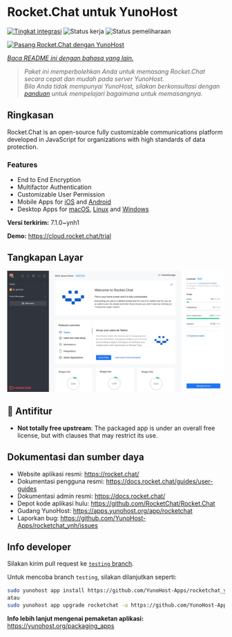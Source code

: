 <!--
N.B.: README ini dibuat secara otomatis oleh <https://github.com/YunoHost/apps/tree/master/tools/readme_generator>
Ini TIDAK boleh diedit dengan tangan.
-->

# Rocket.Chat untuk YunoHost

[![Tingkat integrasi](https://apps.yunohost.org/badge/integration/rocketchat)](https://ci-apps.yunohost.org/ci/apps/rocketchat/)
![Status kerja](https://apps.yunohost.org/badge/state/rocketchat)
![Status pemeliharaan](https://apps.yunohost.org/badge/maintained/rocketchat)

[![Pasang Rocket.Chat dengan YunoHost](https://install-app.yunohost.org/install-with-yunohost.svg)](https://install-app.yunohost.org/?app=rocketchat)

*[Baca README ini dengan bahasa yang lain.](./ALL_README.md)*

> *Paket ini memperbolehkan Anda untuk memasang Rocket.Chat secara cepat dan mudah pada server YunoHost.*  
> *Bila Anda tidak mempunyai YunoHost, silakan berkonsultasi dengan [panduan](https://yunohost.org/install) untuk mempelajari bagaimana untuk memasangnya.*

## Ringkasan

Rocket.Chat is an open-source fully customizable communications platform developed in JavaScript for organizations with high standards of data protection.

### Features

- End to End Encryption
- Multifactor Authentication
- Customizable User Permission
- Mobile Apps for [iOS](https://apps.apple.com/app/rocket-chat/id1148741252) and [Android](https://play.google.com/store/apps/details?id=chat.rocket.android)
- Desktop Apps for [macOS](https://apps.apple.com/br/app/rocket-chat/id1086818840), [Linux](https://snapcraft.io/rocketchat-desktop) and [Windows](https://releases.rocket.chat/desktop/latest/download)

**Versi terkirim:** 7.1.0~ynh1

**Demo:** <https://cloud.rocket.chat/trial>

## Tangkapan Layar

![Tangkapan Layar pada Rocket.Chat](./doc/screenshots/screenshot.jpg)

## :red_circle: Antifitur

- **Not totally free upstream**: The packaged app is under an overall free license, but with clauses that may restrict its use.

## Dokumentasi dan sumber daya

- Website aplikasi resmi: <https://rocket.chat/>
- Dokumentasi pengguna resmi: <https://docs.rocket.chat/guides/user-guides>
- Dokumentasi admin resmi: <https://docs.rocket.chat/>
- Depot kode aplikasi hulu: <https://github.com/RocketChat/Rocket.Chat>
- Gudang YunoHost: <https://apps.yunohost.org/app/rocketchat>
- Laporkan bug: <https://github.com/YunoHost-Apps/rocketchat_ynh/issues>

## Info developer

Silakan kirim pull request ke [`testing` branch](https://github.com/YunoHost-Apps/rocketchat_ynh/tree/testing).

Untuk mencoba branch `testing`, silakan dilanjutkan seperti:

```bash
sudo yunohost app install https://github.com/YunoHost-Apps/rocketchat_ynh/tree/testing --debug
atau
sudo yunohost app upgrade rocketchat -u https://github.com/YunoHost-Apps/rocketchat_ynh/tree/testing --debug
```

**Info lebih lanjut mengenai pemaketan aplikasi:** <https://yunohost.org/packaging_apps>
